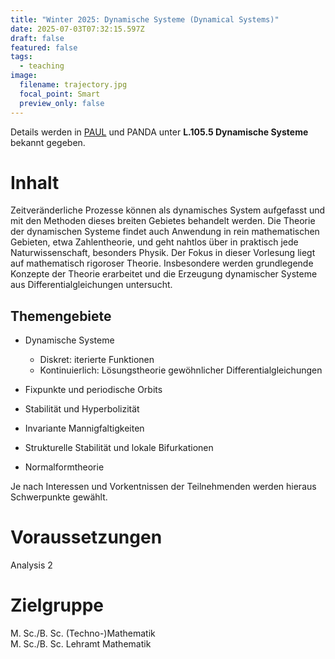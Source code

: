 ```yaml
---
title: "Winter 2025: Dynamische Systeme (Dynamical Systems)"
date: 2025-07-03T07:32:15.597Z
draft: false
featured: false
tags:
  - teaching
image:
  filename: trajectory.jpg
  focal_point: Smart
  preview_only: false
---
```

Details werden in [PAUL](https://paul.uni-paderborn.de/scripts/mgrqispi.dll?APPNAME=CampusNet&PRGNAME=COURSEDETAILS&ARGUMENTS=-N000000000000001,-N000443,-N0,-N394345350622630,-N394345350614631,-N0,-N0,-N3,-AvUoNRBLmWYmZmUP3QzAI3QpDWd66QgDAcopwxYwWQILmefZhxMRvfupq7ZU57fG9RNKQxQcZOzn6mMUhcdH-PjWpcUDZYYZf7dwycfFj4DRzxUHmPzLk4on9xUBFWWVZmMH5QN6VPdmwmBwVxQHuWBfdQUPxQY6QPuWzxNKXfqZEmYf6ffH5Od2FcUHBczKxOZKg7d5yQSRhvNPefjLDeYKAfQLxVUHAvYZmOkNtPB5TWjUxx-RMvfHyrUpDHZL0rDoqmQmoVDU6YWHYHgRXWdZyrqLVCWmfVoHxHgPjmBmuYDZlfQpmVfF-OgLFQWLseYP0QIHW3IW8YoHbxqfNmUWlfD6XO-PHRUW8QzGJWBRbPuDt4uf9mNUXWMKbOSRaYDKjeYGvHu5ImNw3VdwUCumNxooA4zoLP-HeOZeZRUaZ4ocNcBoefDosfBPIVzZfxoRBWqU8rbZVVUiZfSWBfdWfmdA83fRUvWKKOScZOjUWOYLbRMPycuPPQjVwQuRVcdKfYqmQfzZDPdLQHWK7rgiNeNZ8OfB9QZPXfSnAVdLSHgmDRgLYHoP5WNWAfSmwcBP6vfLD4gHwPdGEQj7AWSPUfzy6PQP7xUK7R-HSYW5axq6dxqG-vQmgRZotPYGkvgpIOIHlYBW9eNfwYYBwedKMcfGy4zUaR-5wfdGwHoaFOgpqeYFAQQVArq6yvoWCPS5C7DZgcIW6fYRKOZVFvIptQB5oVup7HfAt7DyZCQHYVYWaefmIVSpQRBofRUog) und PANDA unter **L.105.5 Dynamische Systeme** bekannt gegeben.

# Inhalt

Zeitveränderliche Prozesse können als dynamisches System aufgefasst und mit den Methoden dieses breiten Gebietes behandelt werden. Die Theorie der dynamischen Systeme findet auch Anwendung in rein mathematischen Gebieten, etwa Zahlentheorie, und geht nahtlos über in praktisch jede Naturwissenschaft, besonders Physik. Der Fokus in dieser Vorlesung liegt auf mathematisch rigoroser Theorie. Insbesondere werden grundlegende Konzepte der Theorie erarbeitet und die Erzeugung dynamischer Systeme aus Differentialgleichungen untersucht.

## Themengebiete

* Dynamische Systeme

  * Diskret: iterierte Funktionen
  * Kontinuierlich: Lösungstheorie gewöhnlicher Differentialgleichungen
* Fixpunkte und periodische Orbits
* Stabilität und Hyperbolizität
* Invariante Mannigfaltigkeiten
* Strukturelle Stabilität und lokale Bifurkationen
* Normalformtheorie

Je nach Interessen und Vorkentnissen der Teilnehmenden werden hieraus Schwerpunkte gewählt.

# Voraussetzungen

Analysis 2

# Zielgruppe

M. Sc./B. Sc. (Techno-)Mathematik\
M. Sc./B. Sc. Lehramt Mathematik